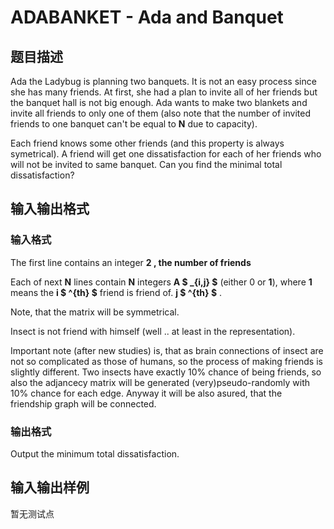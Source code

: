 # ADABANKET - Ada and Banquet

## 题目描述

Ada the Ladybug is planning two banquets. It is not an easy process since she has many friends. At first, she had a plan to invite all of her friends but the banquet hall is not big enough. Ada wants to make two blankets and invite all friends to only one of them (also note that the number of invited friends to one banquet can't be equal to **N** due to capacity).

Each friend knows some other friends (and this property is always symetrical). A friend will get one dissatisfaction for each of her friends who will not be invited to same banquet. Can you find the minimal total dissatisfaction?

## 输入输出格式

### 输入格式

The first line contains an integer **2 , the number of friends**

Each of next **N** lines contain **N** integers **A $ _{i,j} $** (either 0 or **1**), where **1** means the **i $ ^{th} $** friend is friend of. **j $ ^{th} $** .

Note, that the matrix will be symmetrical.

Insect is not friend with himself (well .. at least in the representation).

Important note (after new studies) is, that as brain connections of insect are not so complicated as those of humans, so the process of making friends is slightly different. Two insects have exactly 10% chance of being friends, so also the adjancecy matrix will be generated (very)pseudo-randomly with 10% chance for each edge. Anyway it will be also asured, that the friendship graph will be connected.

### 输出格式

Output the minimum total dissatisfaction.

## 输入输出样例

暂无测试点

